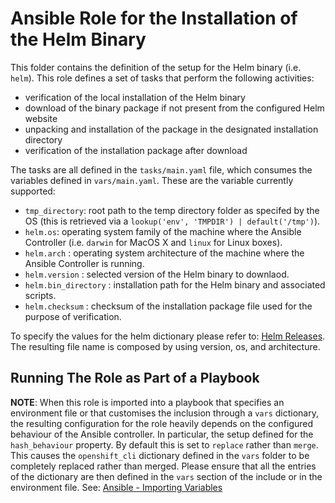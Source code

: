 # Ansible Role for the Installation of the Helm Binary 

This folder contains the definition of the setup for the Helm binary (i.e. `helm`). This role defines a set of tasks that perform the following activities:

- verification of the local installation of the Helm binary
- download of the binary package if not present from the configured Helm website
- unpacking and installation of the package in the designated installation directory
- verification of the installation package after download

The tasks are all defined in the `tasks/main.yaml` file, which consumes the variables defined in `vars/main.yaml`. These are the variable currently supported:

- `tmp_directory`: root path to the temp directory folder as specifed by the OS (this is retrieved via a `lookup('env', 'TMPDIR') | default('/tmp')`). 
- `helm.os`: operating system family of the machine where the Ansible Controller (i.e. `darwin` for MacOS X and `linux` for Linux boxes).
- `helm.arch` : operating system architecture of the machine where the Ansible Controller is running. 
- `helm.version` : selected version of the Helm binary to downlaod.
- `helm.bin_directory` : installation path for the Helm binary and associated scripts. 
- `helm.checksum` : checksum of the installation package file used for the purpose of verification.

To specify the values for the helm dictionary please refer to: [Helm Releases](https://github.com/helm/helm/releases). The resulting file name is composed by using version, os, and architecture.

## Running The Role as Part of a Playbook

__NOTE__: When this role is imported into a playbook that specifies an environment file or that customises the inclusion through a `vars` dictionary, the resulting configuration for the role heavily depends on the configured behaviour of the Ansible controller. In particular, the setup defined for the `hash_behaviour` property. By default this is set to `replace` rather than `merge`. This causes the `openshift_cli` dictionary defined in the `vars` folder to be completely replaced rather than merged. Please ensure that all the entries of the dictionary are then defined in the `vars` section of the include or in the environment file. See: [Ansible - Importing Variables](https://docs.ansible.com/ansible/latest/user_guide/playbooks_variables.html#variable-precedence-where-should-i-put-a-variable) 
